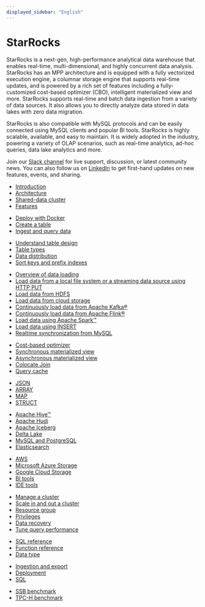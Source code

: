 ```yaml
---
displayed_sidebar: "English"
---
```


# StarRocks

StarRocks is a next-gen, high-performance analytical data warehouse that enables real-time, multi-dimensional, and highly concurrent data analysis. StarRocks has an MPP architecture and is equipped with a fully vectorized execution engine, a columnar storage engine that supports real-time updates, and is powered by a rich set of features including a fully-customized cost-based optimizer (CBO), intelligent materialized view and more. StarRocks supports real-time and batch data ingestion from a variety of data sources. It also allows you to directly analyze data stored in data lakes with zero data migration.

StarRocks is also compatible with MySQL protocols and can be easily connected using MySQL clients and popular BI tools. StarRocks is highly scalable, available, and easy to maintain. It is widely adopted in the industry, powering a variety of OLAP scenarios, such as real-time analytics, ad-hoc queries, data lake analytics and more.

Join our [Slack channel](https://join.slack.com/t/starrocks/shared_invite/zt-z5zxqr0k-U5lrTVlgypRIV8RbnCIAzg) for live support, discussion, or latest community news. You can also follow us on [LinkedIn](https://www.linkedin.com/company/starrocks) to get first-hand updates on new features, events, and sharing.

<NavBox>
<NavBoxPart title="About StarRocks">
<NavBoxPartItem>

- [Introduction](../introduction/what_is_starrocks)
- [Architecture](../introduction/Architecture)
- [Shared-data cluster](../deployment/shared_data/s3)
- [Features](../introduction/Features)

</NavBoxPartItem>
</NavBoxPart>

<NavBoxPart title="Get started​">
<NavBoxPartItem>

- [Deploy with Docker](../quick_start/deploy_with_docker)
- [Create a table](../quick_start/Create_table)
- [Ingest and query data](../quick_start/Import_and_query)

</NavBoxPartItem>
</NavBoxPart>
</NavBox>

<NavBox>
<NavBoxPart title="Table design ​">
<NavBoxPartItem>

- [Understand table design](../table_design/StarRocks_table_design)
- [Table types](../table_design/table_types/table_types)
- [Data distribution](../table_design/Data_distribution)
- [Sort keys and prefix indexes](../table_design/Sort_key)

</NavBoxPartItem>
</NavBoxPart>

<NavBoxPart title="Data loading">
<NavBoxPartItem>

- [Overview of data loading](../loading/Loading_intro)
- [Load data from a local file system or a streaming data source using HTTP PUT](../loading/StreamLoad)
- [Load data from HDFS](../loading/hdfs_load)
- [Load data from cloud storage](../loading/cloud_storage_load)
- [Continuously load data from Apache Kafka®](../loading/RoutineLoad)
- [Continuously load data from Apache Flink®](../loading/Flink-connector-starrocks)
- [Load data using Apache Spark™](../loading/Spark-connector-starrocks)
- [Load data using INSERT](../loading/InsertInto)
- [Realtime synchronization from MySQL](../loading/Flink_cdc_load)

</NavBoxPartItem>
</NavBoxPart>
</NavBox>

<NavBox>
<NavBoxPart title="Querying​">
<NavBoxPartItem title="Query acceleration">

- [Cost-based optimizer](../using_starrocks/Cost_based_optimizer)
- [Synchronous materialized view](../using_starrocks/Materialized_view-single_table)
- [Asynchronous materialized view](../using_starrocks/Materialized_view)
- [Colocate Join](../using_starrocks/Colocate_join)
- [Query cache](../using_starrocks/query_cache)

</NavBoxPartItem>
<NavBoxPartItem title="Query semi-structured data">

- [JSON](../sql-reference/sql-statements/data-types/JSON)
- [ARRAY](../sql-reference/sql-statements/data-types/Array)
- [MAP](../sql-reference/sql-statements/data-types/Map)
- [STRUCT](../sql-reference/sql-statements/data-types/STRUCT)

</NavBoxPartItem>
</NavBoxPart>

<NavBoxPart>
<NavBoxPartItem title="Query external data sources​">

- [Apache Hive™](../data_source/catalog/hive_catalog)
- [Apache Hudi](../data_source/catalog/hudi_catalog)
- [Apache Iceberg](../data_source/catalog/iceberg_catalog)
- [Delta Lake](../data_source/catalog/deltalake_catalog)
- [MySQL and PostgreSQL](../data_source/catalog/jdbc_catalog)
- [Elasticsearch](../data_source/catalog/elasticsearch_catalog)

</NavBoxPartItem>
<NavBoxPartItem title="Integration​">

- [AWS](../integrations/authenticate_to_aws_resources)
- [Microsoft Azure Storage](../integrations/authenticate_to_azure_storage)
- [Google Cloud Storage](../integrations/authenticate_to_gcs)
- [BI tools](../integrations/BI_integrations/Hex)
- [IDE tools](../integrations/IDE_integrations/DataGrip)

</NavBoxPartItem>
</NavBoxPart>
</NavBox>

<NavBox>
<NavBoxPart title="Administration">
<NavBoxPartItem>

- [Manage a cluster](../administration/Cluster_administration)
- [Scale in and out a cluster](../administration/Scale_up_down)
- [Resource group](../administration/monitor_manage_big_queries)
- [Privileges](../administration/privilege_overview)
- [Data recovery](../administration/Data_recovery)
- [Tune query performance](../administration/Query_planning)

</NavBoxPartItem>
</NavBoxPart>

<NavBoxPart title="References​">
<NavBoxPartItem>

- [SQL reference](../sql-reference/sql-statements/account-management/ALTER_USER)
- [Function reference](../sql-reference/sql-functions/date-time-functions/convert_tz)
- [Data type](../sql-reference/sql-statements/data-types/TINYINT)

</NavBoxPartItem>
</NavBoxPart>
</NavBox>

<NavBox>
<NavBoxPart title="FAQ​">
<NavBoxPartItem>

- [Ingestion and export](../faq/loading/Loading_faq)
- [Deployment](../faq/Deploy_faq)
- [SQL](../faq/Sql_faq)

</NavBoxPartItem>
</NavBoxPart>

<NavBoxPart title="Benchmarks​">
<NavBoxPartItem>

- [SSB benchmark](../benchmarking/SSB_Benchmarking)
- [TPC-H benchmark](../benchmarking/TPC-H_Benchmarking)

</NavBoxPartItem>
</NavBoxPart>
</NavBox>
